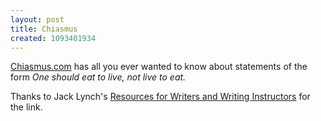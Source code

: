 ```yaml
---
layout: post
title: Chiasmus
created: 1093401934
---
```

 [Chiasmus.com](http://www.chiasmus.com/whatischiasmus.shtml) has all you ever wanted to know about statements of the form _One should eat to live, not live to eat._

Thanks to Jack Lynch's [Resources for Writers and Writing Instructors](http://andromeda.rutgers.edu/~jlynch/Writing/links.html) for the link.
